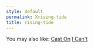 ```yaml
---
style: default
permalink: Xrising-tide
title: rising-tide
---
```

You may also like:
[Cast On](http://scp-wiki.net/cast-on)
[I Can't](http://scp-wiki.net/i-can-t)